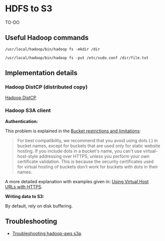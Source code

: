 # HDFS to S3

TO-DO

## Useful Hadoop commands

```shell script
/usr/local/hadoop/bin/hadoop fs -mkdir /dir
```

```shell script
/usr/local/hadoop/bin/hadoop fs -put /etc/sudo.conf /dir/file.txt
```

## Implementation details

### Hadoop DistCP (distributed copy)

[Hadoop DistCP](https://hadoop.apache.org/docs/current/hadoop-distcp/DistCp.html)

### Hadoop S3A client

__Authentication:__

This problem is explained in the [Bucket restrictions and limitations](https://docs.aws.amazon.com/AmazonS3/latest/dev/BucketRestrictions.html):

> For best compatibility, we recommend that you avoid using dots (.) in bucket names, except for buckets that are used only for static website hosting. If you include dots in a bucket's name, you can't use virtual-host-style addressing over HTTPS, unless you perform your own certificate validation. This is because the security certificates used for virtual hosting of buckets don't work for buckets with dots in their names.

A more detailed explanation with examples given in: [Using Virtual Host URLs with HTTPS](https://shlomoswidler.com/2009/08/18/amazon-s3-gotcha-using-virtual-host/).

__Writing data to S3:__

By default, rely on disk buffering.

## Troubleshooting

* [Troubleshooting hadoop-aws s3a](https://hadoop.apache.org/docs/current/hadoop-aws/tools/hadoop-aws/troubleshooting_s3a.html).

